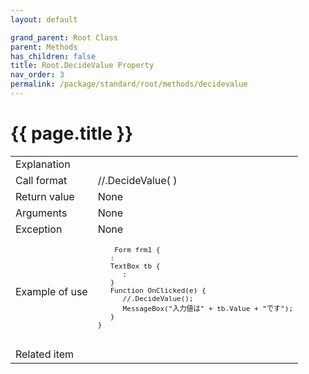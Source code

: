 ```yaml
---
layout: default

grand_parent: Root Class
parent: Methods
has_children: false
title: Root.DecideValue Property
nav_order: 3
permalink: /package/standard/root/methods/decidevalue
---
```

# {{ page.title }}

<table>
  <tr>
    <td>Explanation</td>
    <td colspan="2"></td>
  </tr>
  <tr>
    <td>Call format</td>
    <td colspan="2">//.DecideValue( )</td>
  </tr>
  <tr>
    <td>Return value</td>
    <td colspan="2">None</td>
  </tr>  
  <tr>
    <td>Arguments</td>
    <td colspan="2">None</td>
  </tr>
  <tr>
    <td>Exception</td>
    <td colspan="2">None</td>
  </tr>
  <tr>
    <td>Example of use</td>
    <td colspan="2">
    <code><pre>
    Form frm1 {
   :
   TextBox tb {
      :
   }
   Function OnClicked(e) {
      //.DecideValue();
      MessageBox("入力値は" + tb.Value + "です");
   }
}
    </pre></code></td>
  </tr>
  <tr>
    <td>Related item</td>
    <td colspan="2"></td>
  </tr>
</table>



